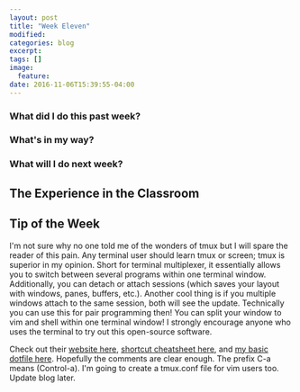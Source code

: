 ```yaml
---
layout: post
title: "Week Eleven"
modified: 
categories: blog
excerpt: 
tags: []
image: 
  feature:
date: 2016-11-06T15:39:55-04:00
---
```

### What did I do this past week?

### What's in my way?

### What will I do next week?

## The Experience in the Classroom

## Tip of the Week
I'm not sure why no one told me of the wonders of tmux but I will spare the reader of this pain. Any terminal user should learn tmux or screen; tmux is superior in my opinion. Short for terminal multiplexer, it essentially allows you to switch between several programs within one terminal window. Additionally, you can detach or attach sessions (which saves your layout with windows, panes, buffers, etc.). Another cool thing is if you multiple windows attach to the same session, both will see the update. Technically you can use this for pair programming then! You can split your window to vim and shell within one terminal window! I strongly encourage anyone who uses the terminal to try out this open-source software.

Check out their [website here], [shortcut cheatsheet here], and [my basic dotfile here]. Hopefully the comments are clear enough. The prefix C-a means (Control-a). 
I'm going to create a tmux.conf file for vim users too. Update blog later.

[website here]: https://tmux.github.io/
[shortcut cheatsheet here]: https://tmuxcheatsheet.com/
[my basic dotfile here]: https://github.com/dshimo/dotfiles/blob/master/.tmux.conf
